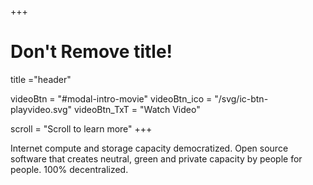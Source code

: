 +++
# Don't Remove title!
title ="header"

videoBtn = "#modal-intro-movie"
videoBtn_ico = "/svg/ic-btn-playvideo.svg"
videoBtn_TxT = "Watch Video"

scroll = "Scroll to learn more"
+++

Internet compute and storage capacity democratized. Open source software that creates neutral, green and private capacity by people for people. 100% decentralized.
